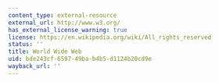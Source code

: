 ```yaml
---
content_type: external-resource
external_url: http://www.w3.org/
has_external_license_warning: true
license: https://en.wikipedia.org/wiki/All_rights_reserved
status: ''
title: World Wide Web
uid: bde243cf-6597-49ba-b4b5-d1124b20cd9e
wayback_url: ''
---
```

